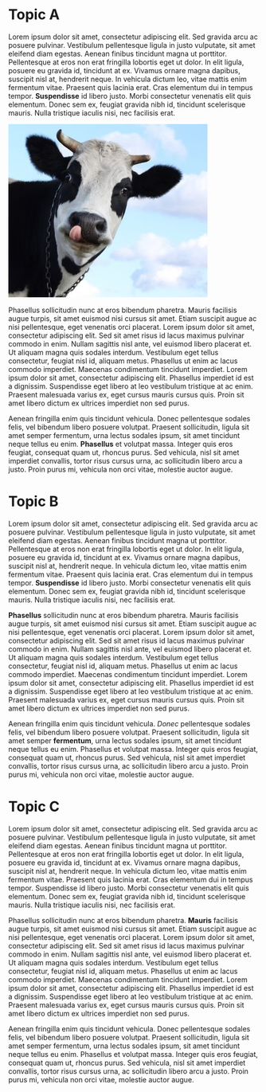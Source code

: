 # Topic A
Lorem ipsum dolor sit amet, consectetur adipiscing elit. Sed gravida arcu ac posuere pulvinar. Vestibulum pellentesque ligula in justo vulputate, sit amet eleifend diam egestas. Aenean finibus tincidunt magna ut porttitor. Pellentesque at eros non erat fringilla lobortis eget ut dolor. In elit ligula, posuere eu gravida id, tincidunt at ex. Vivamus ornare magna dapibus, suscipit nisl at, hendrerit neque. In vehicula dictum leo, vitae mattis enim fermentum vitae. Praesent quis lacinia erat. Cras elementum dui in tempus tempor. **Suspendisse** id libero justo. Morbi consectetur venenatis elit quis elementum. Donec sem ex, feugiat gravida nibh id, tincidunt scelerisque mauris. Nulla tristique iaculis nisi, nec facilisis erat.

![](yy_F__YU.jpg)

Phasellus sollicitudin nunc at eros bibendum pharetra. Mauris facilisis augue turpis, sit amet euismod nisi cursus sit amet. Etiam suscipit augue ac nisi pellentesque, eget venenatis orci placerat. Lorem ipsum dolor sit amet, consectetur adipiscing elit. Sed sit amet risus id lacus maximus pulvinar commodo in enim. Nullam sagittis nisl ante, vel euismod libero placerat et. Ut aliquam magna quis sodales interdum. Vestibulum eget tellus consectetur, feugiat nisl id, aliquam metus. Phasellus ut enim ac lacus commodo imperdiet. Maecenas condimentum tincidunt imperdiet. Lorem ipsum dolor sit amet, consectetur adipiscing elit. Phasellus imperdiet id est a dignissim. Suspendisse eget libero at leo vestibulum tristique at ac enim. Praesent malesuada varius ex, eget cursus mauris cursus quis. Proin sit amet libero dictum ex ultrices imperdiet non sed purus.

Aenean fringilla enim quis tincidunt vehicula. Donec pellentesque sodales felis, vel bibendum libero posuere volutpat. Praesent sollicitudin, ligula sit amet semper fermentum, urna lectus sodales ipsum, sit amet tincidunt neque tellus eu enim. **Phasellus** et volutpat massa. Integer quis eros feugiat, consequat quam ut, rhoncus purus. Sed vehicula, nisl sit amet imperdiet convallis, tortor risus cursus urna, ac sollicitudin libero arcu a justo. Proin purus mi, vehicula non orci vitae, molestie auctor augue.

# Topic B
Lorem ipsum dolor sit amet, consectetur adipiscing elit. Sed gravida arcu ac posuere pulvinar. Vestibulum pellentesque ligula in justo vulputate, sit amet eleifend diam egestas. Aenean finibus tincidunt magna ut porttitor. Pellentesque at eros non erat fringilla lobortis eget ut dolor. In elit ligula, posuere eu gravida id, tincidunt at ex. Vivamus ornare magna dapibus, suscipit nisl at, hendrerit neque. In vehicula dictum leo, vitae mattis enim fermentum vitae. Praesent quis lacinia erat. Cras elementum dui in tempus tempor. **Suspendisse** id libero justo. Morbi consectetur venenatis elit quis elementum. Donec sem ex, feugiat gravida nibh id, tincidunt scelerisque mauris. Nulla tristique iaculis nisi, nec facilisis erat.

**Phasellus** sollicitudin nunc at eros bibendum pharetra. Mauris facilisis augue turpis, sit amet euismod nisi cursus sit amet. Etiam suscipit augue ac nisi pellentesque, eget venenatis orci placerat. Lorem ipsum dolor sit amet, consectetur adipiscing elit. Sed sit amet risus id lacus maximus pulvinar commodo in enim. Nullam sagittis nisl ante, vel euismod libero placerat et. Ut aliquam magna quis sodales interdum. Vestibulum eget tellus consectetur, feugiat nisl id, aliquam metus. Phasellus ut enim ac lacus commodo imperdiet. Maecenas condimentum tincidunt imperdiet. Lorem ipsum dolor sit amet, consectetur adipiscing elit. Phasellus imperdiet id est a dignissim. Suspendisse eget libero at leo vestibulum tristique at ac enim. Praesent malesuada varius ex, eget cursus mauris cursus quis. Proin sit amet libero dictum ex ultrices imperdiet non sed purus.

Aenean fringilla enim quis tincidunt vehicula. *Donec* pellentesque sodales felis, vel bibendum libero posuere volutpat. Praesent sollicitudin, ligula sit amet semper **fermentum**, urna lectus sodales ipsum, sit amet tincidunt neque tellus eu enim. Phasellus et volutpat massa. Integer quis eros feugiat, consequat quam ut, rhoncus purus. Sed vehicula, nisl sit amet imperdiet convallis, tortor risus cursus urna, ac sollicitudin libero arcu a justo. Proin purus mi, vehicula non orci vitae, molestie auctor augue.

# Topic C
Lorem ipsum dolor sit amet, consectetur adipiscing elit. Sed gravida arcu ac posuere pulvinar. Vestibulum pellentesque ligula in justo vulputate, sit amet eleifend diam egestas. Aenean finibus tincidunt magna ut porttitor. Pellentesque at eros non erat fringilla lobortis eget ut dolor. In elit ligula, posuere eu gravida id, tincidunt at ex. Vivamus ornare magna dapibus, suscipit nisl at, hendrerit neque. In vehicula dictum leo, vitae mattis enim fermentum vitae. Praesent quis lacinia erat. Cras elementum dui in tempus tempor. Suspendisse id libero justo. Morbi consectetur venenatis elit quis elementum. Donec sem ex, feugiat gravida nibh id, tincidunt scelerisque mauris. Nulla tristique iaculis nisi, nec facilisis erat.

Phasellus sollicitudin nunc at eros bibendum pharetra. **Mauris** facilisis augue turpis, sit amet euismod nisi cursus sit amet. Etiam suscipit augue ac nisi pellentesque, eget venenatis orci placerat. Lorem ipsum dolor sit amet, consectetur adipiscing elit. Sed sit amet risus id lacus maximus pulvinar commodo in enim. Nullam sagittis nisl ante, vel euismod libero placerat et. Ut aliquam magna quis sodales interdum. Vestibulum eget tellus consectetur, feugiat nisl id, aliquam metus. Phasellus ut enim ac lacus commodo imperdiet. Maecenas condimentum tincidunt imperdiet. Lorem ipsum dolor sit amet, consectetur adipiscing elit. Phasellus imperdiet id est a dignissim. Suspendisse eget libero at leo vestibulum tristique at ac enim. Praesent malesuada varius ex, eget cursus mauris cursus quis. Proin sit amet libero dictum ex ultrices imperdiet non sed purus.

Aenean fringilla enim quis tincidunt vehicula. Donec pellentesque sodales felis, vel bibendum libero posuere volutpat. Praesent sollicitudin, ligula sit amet semper fermentum, urna lectus sodales ipsum, sit amet tincidunt neque tellus eu enim. Phasellus et volutpat massa. Integer quis eros feugiat, consequat quam ut, rhoncus purus. Sed vehicula, nisl sit amet imperdiet convallis, tortor risus cursus urna, ac sollicitudin libero arcu a justo. Proin purus mi, vehicula non orci vitae, molestie auctor augue.
